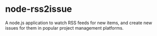 # node-rss2issue
A node.js application to watch RSS feeds for new items, and create new issues for them in popular project management platforms.
